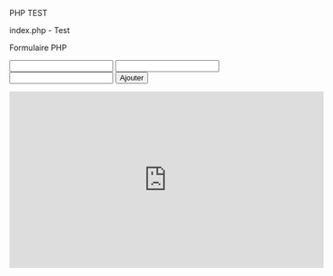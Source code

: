 


PHP TEST


index.php  -  Test

Formulaire PHP

<form action="ajout.php" method="get">
    <input type="text" name="prenom">
    <input type="text" name="nom">
    <input type="text" name="mail">
    <button>Ajouter</button>
</form>





<iframe width="560" height="315" src="https://www.youtube.com/embed/1GhKD5tIt5M?list=PL8407690672542830" frameborder="0" allowfullscreen></iframe>






